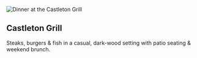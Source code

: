![Dinner at the Castleton Grill](/img/dinner-castletongrill.png)

## Castleton Grill

Steaks, burgers &amp; fish in a casual, dark-wood setting with patio seating
&amp; weekend brunch.

